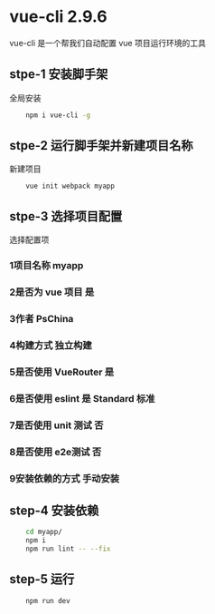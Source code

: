 # vue-cli 2.9.6
vue-cli 是一个帮我们自动配置 vue 项目运行环境的工具

## stpe-1 安装脚手架
全局安装
```bash
    npm i vue-cli -g
```

## stpe-2 运行脚手架并新建项目名称
新建项目
```
    vue init webpack myapp
```

## stpe-3 选择项目配置
选择配置项

### 1项目名称 myapp
### 2是否为 vue 项目 是
### 3作者 PsChina
### 4构建方式 独立构建
### 5是否使用 VueRouter 是
### 6是否使用 eslint 是 Standard 标准
### 7是否使用 unit 测试 否
### 8是否使用 e2e测试 否
### 9安装依赖的方式 手动安装

## step-4 安装依赖
```bash
    cd myapp/
    npm i
    npm run lint -- --fix
```
## step-5 运行
```bash
    npm run dev
```

